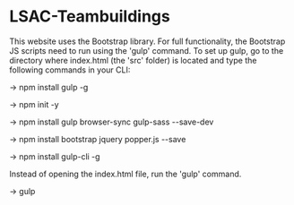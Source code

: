 # LSAC-Teambuildings
This website uses the Bootstrap library. For full functionality, the Bootstrap JS scripts need to run using the 'gulp' command. To set up gulp, go to the directory where index.html (the 'src' folder) is located and type the following commands in your CLI:

-> npm install gulp -g

-> npm init -y

-> npm install gulp browser-sync gulp-sass --save-dev

-> npm install bootstrap jquery popper.js --save

-> npm install gulp-cli -g

Instead of opening the index.html file, run the 'gulp' command.

-> gulp
